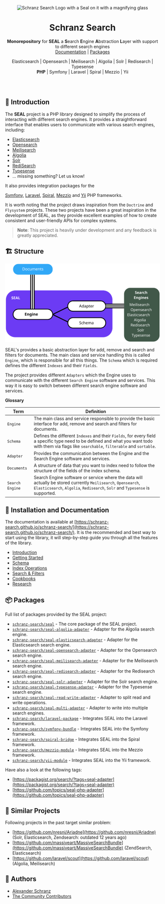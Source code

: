 <div align="center">
    <img alt="Schranz Search Logo with a Seal on it with a magnifying glass" src="https://avatars.githubusercontent.com/u/120221538?s=400&v=5" width="200" height="200">
</div>

<h1 align="center">Schranz Search</h1>

<div align="center">

<strong>Monorepository</strong> for **SEAL** a **S**earch **E**ngine **A**bstraction **L**ayer with support to different search engines<br/>
<a href="https://schranz-search.github.io/schranz-search/">Documentation</a> | [Packages](#-packages)

Elasticsearch | Opensearch | Meilisearch | Algolia | Solr | Redisearch | Typesense <br/>
**PHP** | Symfony | Laravel | Spiral | Mezzio | Yii

</div>

<br />
<br />

## 👋 Introduction

The **SEAL** project is a PHP library designed to simplify the process of interacting
with different search engines. It provides a straightforward interface that enables users
to communicate with various search engines, including:

- [Elasticsearch](packages/seal-elasticsearch-adapter)
- [Opensearch](packages/seal-opensearch-adapter)
- [Meilisearch](packages/seal-meilisearch-adapter)
- [Algolia](packages/seal-algolia-adapter)
- [Solr](packages/seal-solr-adapter)
- [RediSearch](packages/seal-redisearch-adapter)
- [Typesense](packages/seal-typesense-adapter)
- ... missing something? Let us know!

It also provides integration packages for the

[Symfony](integrations/symfony),
[Laravel](integrations/laravel),
[Spiral](integrations/spiral),
[Mezzio](integrations/mezzio) 
and [Yii](integrations/yii) PHP frameworks.

It is worth noting that the project draws inspiration from the
``Doctrine`` and ``Flysystem`` projects. These two projects have been a great inspiration
in the development of SEAL, as they provide excellent examples of how to create consistent
and user-friendly APIs for complex systems.

> **Note**:
> This project is heavily under development and any feedback is greatly appreciated.

## 🏗️ Structure

![SEAL Structure overview](docs/_images/overview.svg)


SEAL's provides a basic abstraction layer for add, remove and search and filters for documents.
The main class and service handling this is called `Engine`, which is responsible for all this things.
The `Schema` which is required defines the different `Indexes` and their `Fields`.

The project provides different `Adapters` which the Engine uses to communicate with the different `Search Engine` software and services.
This way it is easy to switch between different search engine software and services.

**Glossary**

| Term            | Definition                                                                                                                                                                                        |
|-----------------|---------------------------------------------------------------------------------------------------------------------------------------------------------------------------------------------------|
| `Engine`        | The main class and service responsible to provide the basic interface for add, remove and search and filters for documents.                                                                       |
| `Schema`        | Defines the different `Indexes` and their `Fields`, for every field a specific type need to be defined and what you want todo with them via flags like `searchable`, `filterable` and `sortable`. |
| `Adapter`       | Provides the communication between the Engine and the Search Engine software and services.                                                                                                        |
| `Documents`     | A structure of data that you want to index need to follow the structure of the fields of the index schema.                                                                                        |
| `Search Engine` | Search Engine software or service where the data will actually be stored currently `Meilisearch`, `Opensearch`, `Elasticsearch`, `Algolia`, `Redisearch`, `Solr` and `Typesense` is supported.    |

## 📖 Installation and Documentation

The documentation is available at [https://schranz-search.github.io/schranz-search/](https://schranz-search.github.io/schranz-search/).
It is the recommended and best way to start using the library, it will step-by-step guide you through all the features
of the library.

- [Introduction](https://schranz-search.github.io/schranz-search/index.html)
- [Getting Started](https://schranz-search.github.io/schranz-search/getting-started/index.html)
- [Schema](https://schranz-search.github.io/schranz-search/schema/index.html)
- [Index Operations](https://schranz-search.github.io/schranz-search/indexing/index.html)
- [Search & Filters](https://schranz-search.github.io/schranz-search/search-and-filters/index.html)
- [Cookbooks](https://schranz-search.github.io/schranz-search/cookbooks/index.html)
- [Research](https://schranz-search.github.io/schranz-search/research/index.html)

## 📦 Packages

Full list of packages provided by the SEAL project:

- [`schranz-search/seal`](packages/seal/README.md) - The core package of the SEAL project.
- [`schranz-search/seal-algolia-adapter`](packages/seal-algolia-adapter/README.md) - Adapter for the Algolia search engine.
- [`schranz-search/seal-elasticsearch-adapter`](packages/seal-elasticsearch-adapter/README.md) - Adapter for the Elasticsearch search engine.
- [`schranz-search/seal-opensearch-adapter`](packages/seal-opensearch-adapter/README.md) - Adapter for the Opensearch search engine.
- [`schranz-search/seal-meilisearch-adapter`](packages/seal-meilisearch-adapter/README.md) - Adapter for the Meilisearch search engine.
- [`schranz-search/seal-redisearch-adapter`](packages/seal-redisearch-adapter/README.md) - Adapter for the Redisearch search engine.
- [`schranz-search/seal-solr-adapter`](packages/seal-solr-adapter/README.md) - Adapter for the Solr search engine.
- [`schranz-search/seal-typesense-adapter`](packages/seal-typesense-adapter/README.md) - Adapter for the Typesense search engine.
- [`schranz-search/seal-read-write-adapter`](packages/seal-read-write-adapter/README.md) - Adapter to split read and write operations.
- [`schranz-search/seal-multi-adapter`](packages/seal-multi-adapter/README.md) - Adapter to write into multiple search engines.
- [`schranz-search/laravel-package`](integrations/laravel/README.md) - Integrates SEAL into the Laravel framework.
- [`schranz-search/symfony-bundle`](integrations/symfony/README.md) - Integrates SEAL into the Symfony framework.
- [`schranz-search/spiral-bridge`](integrations/spiral/README.md) - Integrates SEAL into the Spiral framework.
- [`schranz-search/mezzio-module`](integrations/mezzio/README.md) - Integrates SEAL into the Mezzio framework.
- [`schranz-search/yii-module`](integrations/yii/README.md) - Integrates SEAL into the Yii framework.

Have also a look at the following tags:

- [https://packagist.org/search/?tags=seal-adapter](https://packagist.org/search/?tags=seal-adapter)
- [https://github.com/topics/seal-php-adapter](https://github.com/topics/seal-php-adapter)

## 🦑 Similar Projects

Following projects in the past target similar problem:

- [https://github.com/nresni/Ariadne](https://github.com/nresni/Ariadne) (Solr, Elasticsearch, Zendsearch: outdated 12 years ago)
- [https://github.com/massiveart/MassiveSearchBundle](https://github.com/massiveart/MassiveSearchBundle) (ZendSearch, Elasticsearch)
- [https://github.com/laravel/scout](https://github.com/laravel/scout) (Algolia, Meilisearch)

## 📩 Authors

- [Alexander Schranz](https://github.com/alexander-schranz/)
- [The Community Contributors](https://github.com/schranz-search/schranz-search/graphs/contributors)
